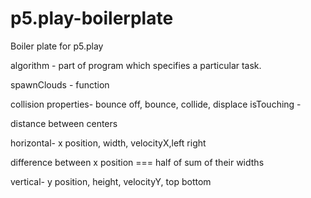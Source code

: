 # p5.play-boilerplate
Boiler plate for p5.play


algorithm - part of program which specifies a particular task.

spawnClouds - function

collision properties- bounce off, bounce, collide, displace
 isTouching - 


 distance between centers


horizontal- x position, width, velocityX,left right

difference between x position === half of sum of their widths

vertical- y position, height, velocityY, top bottom
